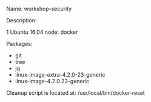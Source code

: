 Name: workshop-security

Description:

1 Ubuntu 16.04 node: docker

Packages:
  - git
  - tree
  - jq
  - linux-image-extra-4.2.0-23-generic
  - linux-image-4.2.0.23-generic

Cleanup script is located at: /usr/local/bin/docker-reset

